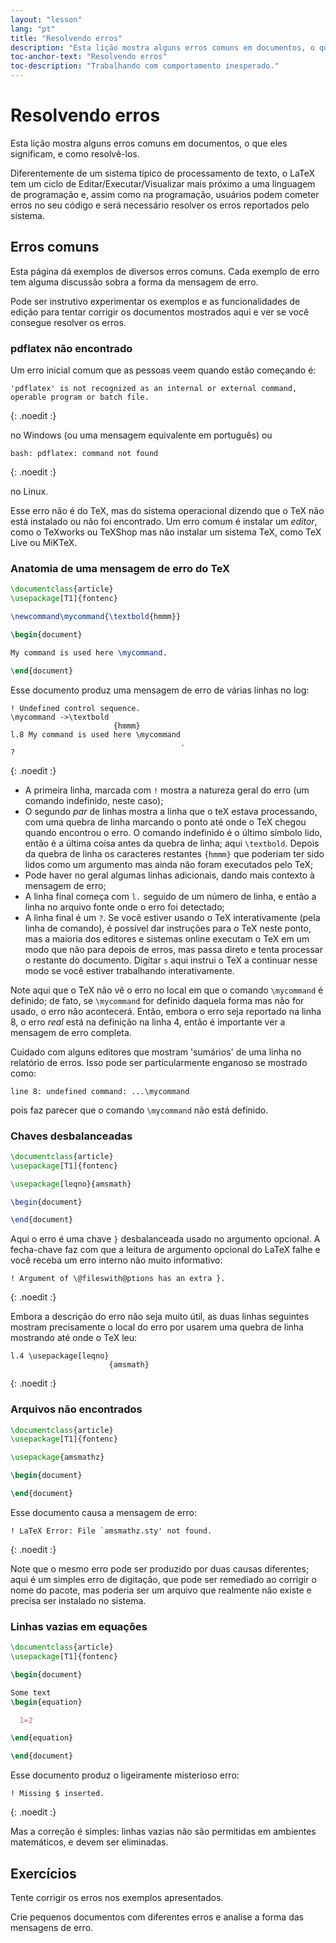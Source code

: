```yaml
---
layout: "lesson"
lang: "pt"
title: "Resolvendo erros"
description: "Esta lição mostra alguns erros comuns em documentos, o que eles significam, e como resolvê-los."
toc-anchor-text: "Resolvendo erros"
toc-description: "Trabalhando com comportamento inesperado."
---
```


# Resolvendo erros

<span
  class="summary">Esta lição mostra alguns erros comuns em documentos, o que
  eles significam, e como resolvê-los.</span>

Diferentemente de um sistema típico de processamento de texto, o LaTeX tem um
ciclo de Editar/Executar/Visualizar mais próximo a uma linguagem de programação
e, assim como na programação, usuários podem cometer erros no seu código e será
necessário resolver os erros reportados pelo sistema.

## Erros comuns

Esta página dá exemplos de diversos erros comuns.  Cada exemplo de erro tem
alguma discussão sobra a forma da mensagem de erro.

Pode ser instrutivo experimentar os exemplos e as funcionalidades de edição para
tentar corrigir os documentos mostrados aqui e ver se você consegue resolver
os erros.

### pdflatex não encontrado

Um erro inicial comum que as pessoas veem quando estão começando é:

```
'pdflatex' is not recognized as an internal or external command,
operable program or batch file.
```
{: .noedit :}

no Windows (ou uma mensagem equivalente em português) ou

```
bash: pdflatex: command not found
```
{: .noedit :}

no Linux.

Esse erro não é do TeX, mas do sistema operacional dizendo que o TeX não está
instalado ou não foi encontrado.  Um erro comum é instalar um _editor_, como o
TeXworks ou TeXShop mas não instalar um sistema TeX, como TeX Live ou MiKTeX.

### Anatomia de uma mensagem de erro do TeX

```latex
\documentclass{article}
\usepackage[T1]{fontenc}

\newcommand\mycommand{\textbold{hmmm}}

\begin{document}

My command is used here \mycommand.

\end{document}
```

Esse documento produz uma mensagem de erro de várias linhas no log:

```
! Undefined control sequence.
\mycommand ->\textbold 
                       {hmmm}
l.8 My command is used here \mycommand
                                      .
? 
```
{: .noedit :}

* A primeira linha, marcada com `!` mostra a natureza geral do erro (um comando
  indefinido, neste caso);
* O segundo _par_ de linhas mostra a linha que o teX estava processando, com uma
  quebra de linha marcando o ponto até onde o TeX chegou quando encontrou o
  erro.  O comando indefinido é o último símbolo lido, então é a última coisa
  antes da quebra de linha; aqui `\textbold`.  Depois da quebra de linha os
  caracteres restantes `{hmmm}` que poderiam ter sido lidos como um argumento
  mas ainda não foram executados pelo TeX;
* Pode haver no geral algumas linhas adicionais, dando mais contexto à mensagem
  de erro;
* A linha final começa com `l.` seguido de um número de linha, e então a linha
  no arquivo fonte onde o erro foi detectado;
* A linha final é um `?`.  Se você estiver usando o TeX interativamente (pela
  linha de comando), é possível dar instruções para o TeX neste ponto, mas a
  maioria dos editores e sistemas online executam o TeX em um modo que não para
  depois de erros, mas passa direto e tenta processar o restante do
  documento.  Digitar `s` aqui instrui o TeX a continuar nesse modo se você
  estiver trabalhando interativamente.

Note aqui que o TeX não vê o erro no local em que o comando `\mycommand` é
definido;  de fato, se `\mycommand` for definido daquela forma mas não for
usado, o erro não acontecerá.  Então, embora o erro seja reportado na linha 8,
o erro _real_ está na definição na linha 4, então é importante ver a mensagem
de erro completa.

Cuidado com alguns editores que mostram 'sumários' de uma linha no relatório de
erros.  Isso pode ser particularmente enganoso se mostrado como:

`line 8: undefined command: ...\mycommand`

pois faz parecer que o comando `\mycommand` não está definido.

### Chaves desbalanceadas

```latex
\documentclass{article}
\usepackage[T1]{fontenc}

\usepackage[leqno}{amsmath}

\begin{document}

\end{document}
```

Aqui o erro é uma chave `}` desbalanceada usado no argumento opcional.
A fecha-chave faz com que a leitura de argumento opcional do LaTeX falhe e você
receba um erro interno não muito informativo:

```
! Argument of \@fileswith@ptions has an extra }.
```
{: .noedit :}

Embora a descrição do erro não seja muito útil, as duas linhas seguintes
mostram precisamente o local do erro por usarem uma quebra de linha mostrando
até onde o TeX leu:

```
l.4 \usepackage[leqno}
                      {amsmath}
```
{: .noedit :}

### Arquivos não encontrados

```latex
\documentclass{article}
\usepackage[T1]{fontenc}

\usepackage{amsmathz}

\begin{document}

\end{document}
```

Esse documento causa a mensagem de erro:

```
! LaTeX Error: File `amsmathz.sty' not found.
```
{: .noedit :}

Note que o mesmo erro pode ser produzido por duas causas diferentes;  aqui é um
simples erro de digitação, que pode ser remediado ao corrigir o nome do pacote,
mas poderia ser um arquivo que realmente não existe e precisa ser instalado no
sistema.

### Linhas vazias em equações

```latex
\documentclass{article}
\usepackage[T1]{fontenc}

\begin{document}

Some text
\begin{equation}

  1=2

\end{equation}

\end{document}
```

Esse documento produz o ligeiramente misterioso erro:

```
! Missing $ inserted.
```
{: .noedit :}

Mas a correção é simples:  linhas vazias não são permitidas em ambientes
matemáticos, e devem ser eliminadas.

## Exercícios

Tente corrigir os erros nos exemplos apresentados.

Crie pequenos documentos com diferentes erros e analise a forma das mensagens de
erro.

<script>
  window.addEventListener('load', function(){
      if(editors['pre2'] != null) editors['pre2'].moveCursorTo(3, 31, false);
      if(editors['pre4'] != null) editors['pre4'].moveCursorTo(3, 18, false);
      if(editors['pre7'] != null) editors['pre7'].moveCursorTo(3, 20, false);
      if(editors['pre9'] != null) editors['pre9'].moveCursorTo(7, 0, false);
  }, false);
</script>
